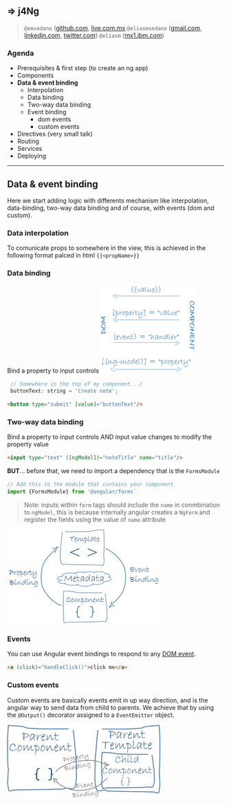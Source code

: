 ## => j4Ng 
> `@emsedano` ([github.com](github.com/emsedano), [live.com.mx](mailto:emsedano@live.com.mx)
> `@eliasmsedano` ([gmail.com](mailto:eliasmsedano@gmail.com), [linkedin.com](https://www.linkedin.com/in/eliasmsedano), [twitter.com](https://twitter.com/eliasmsedano))
> `@eliasm` ([mx1.ibm.com](mailto:eliasm@mx1.ibm.com))
 ### Agenda
  * Prerequisites & first step (to create an ng app)
  * Components
  * **Data & event binding**
    * Interpolation
    * Data binding
    * Two-way data binding
    * Event binding
      * dom events
      * custom events
  * Directives (very small talk)
  * Routing
  * Services
  * Deploying
  -------------------------------
  ## Data & event binding
  Here we start adding logic with differents mechanism like interpolation, data-binding, two-way data binding and of course, with events (dom and custom).

  ### Data interpolation
  To comunicate props to somewhere in the view, this is achieved in the following format palced in html `{{<propName>}}`

  ### Data binding
  Bind a property to input controls
  ![databinding](https://raw.githubusercontent.com/emsedano/j4ng/03-data-event-binding-complete/assets/databinding.png)

  ```javascript
   // Somewhere in the top of my component.../
   buttonText: string = 'Create note';
  ```
  ```html
  <button type="submit" [value]="buttonText"/>
  ```

  ### Two-way data binding
  Bind a property to input controls AND input value changes to modify the property value

  ```html
  <input type="text" ([ngModel])="noteTitle" name="title"/>
  ```

  **BUT**... before that, we need to import a dependency that is the `FormsModule`
  ```typescript
  // Add this to the module that contains your component
  import {FormsModule} from '@angular/forms`
  ```

  > Note: inputs within `form` tags should include the `name` in conmbination to `ngModel`, this is because internally angular creates a `NgForm` and register the fields using the value of `name` attribute

  ![component-databinding.png](https://raw.githubusercontent.com/emsedano/j4ng/03-data-event-binding-complete/assets/component-databinding.png)

  ### Events
  You can use Angular event bindings to respond to any [DOM event](https://www.w3schools.com/jsref/dom_obj_event.asp).

  ```html 
  <a (click)="handleClick()">click me</a>
  ```


### Custom events
Custom events are basically events emit in up way direction, and is the angular way to send data from child to parents. We achieve that by using the `@Output()` decorator assigned to a `EventEmitter` object.

  ![component-databinding.png](https://raw.githubusercontent.com/emsedano/j4ng/03-data-event-binding-complete/assets/parent-child-binding.png)